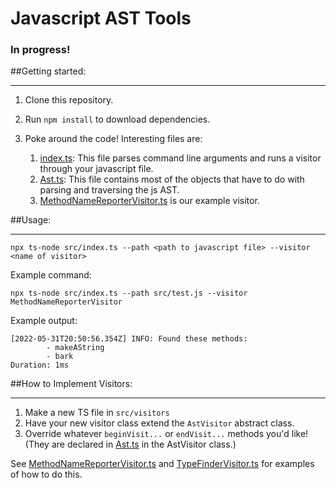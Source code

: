 # Javascript AST Tools

### In progress!

##Getting started:
___
1. Clone this repository.

2. Run `npm install` to download dependencies.

3. Poke around the code! Interesting files are:
   1. [index.ts](src/index.ts): This file parses command line arguments and runs a visitor through your javascript file.
   2. [Ast.ts](src/Ast.ts): This file contains most of the objects that have to do with parsing and traversing the js AST.
   3. [MethodNameReporterVisitor.ts](src/visitors/MethodNameReporterVisitor.ts) is our example visitor.

##Usage:
___
`npx ts-node src/index.ts --path <path to javascript file> --visitor <name of visitor>`

Example command: 

`npx ts-node src/index.ts --path src/test.js --visitor MethodNameReporterVisitor`

Example output:

```text
[2022-05-31T20:50:56.354Z] INFO: Found these methods: 
        - makeAString
        - bark
Duration: 1ms
```

##How to Implement Visitors:
___
1. Make a new TS file in `src/visitors`
2. Have your new visitor class extend the `AstVisitor` abstract class.
3. Override whatever `beginVisit...` or `endVisit...` methods you'd like! (They are declared in [Ast.ts](src/Ast.ts) in the AstVisitor class.)

See [MethodNameReporterVisitor.ts](src/visitors/MethodNameReporterVisitor.ts) and [TypeFinderVisitor.ts](src/visitors/TypeFinderVisitor.ts) for examples of how to do this.
